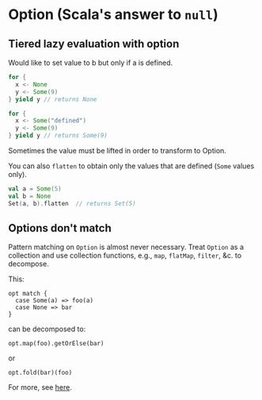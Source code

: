 # Option (Scala's answer to `null`)

## Tiered lazy evaluation with option

Would like to set value to b but only if a is defined.

```scala
for {
  x <- None
  y <- Some(9)
} yield y // returns None
```

```scala
for {
  x <- Some("defined")
  y <- Some(9)
} yield y // returns Some(9)
```

Sometimes the value must be lifted in order to transform to Option.

You can also `flatten` to obtain only the values that are defined (`Some` values only).

```scala
val a = Some(5)
val b = None
Set(a, b).flatten  // returns Set(5)
```


## Options don't match

Pattern matching on `Option` is almost never necessary.
Treat `Option` as a collection and use collection functions, e.g., `map`,
`flatMap`, `filter`, &c. to decompose.

This:

```
opt match {
  case Some(a) => foo(a)
  case None => bar
}
```

can be decomposed to:

```
opt.map(foo).getOrElse(bar)
```
or

```
opt.fold(bar)(foo)
```


For more, see [here](http://blog.originate.com/blog/2014/06/15/idiomatic-scala-your-options-do-not-match/).
